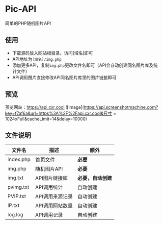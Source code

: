 # Pic-API
简单的PHP随机图片API
## 使用
- 下载源码放入网站根目录，访问[域名]即可
- API地址为`[域名]/img.php`
- 添加更多API，复制`img.php`更改文件名即可（API会自动创建同名图片库及统计文件）
- API调用图片直接修改API同名图片库里的图片链接即可
## 预览
预览网站：https://api.cxr.cool
![image](https://api.screenshotmachine.com?key=f7af6a&url=https%3A%2F%2Fapi.cxr.cool&尺寸 = 1024xFull&cacheLimit=14&delay=10000)

## 文件说明
|文件名|描述|额外|
|-|-|-|
|index.php|首页文件|**必要**|
|img.php|随机图片API|**必要**|
|img.txt|API图片链接库|**必要，自动创建**|
|pvimg.txt|API调用统计|自动创建|
|PVIP.txt|API调用来源记录|自动创建|
|IP.txt|API调用网站数量|自动创建|
|log.log|API调用记录|自动创建|
